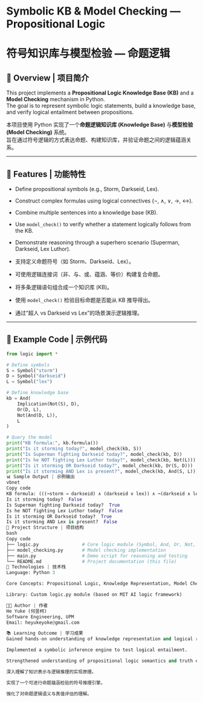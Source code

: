 # Symbolic KB & Model Checking — Propositional Logic  
# 符号知识库与模型检验 — 命题逻辑

## 📘 Overview | 项目简介
This project implements a **Propositional Logic Knowledge Base (KB)** and a **Model Checking** mechanism in Python.  
The goal is to represent symbolic logic statements, build a knowledge base, and verify logical entailment between propositions.  

本项目使用 Python 实现了一个**命题逻辑知识库 (Knowledge Base)** 与**模型检验 (Model Checking)** 系统。  
旨在通过符号逻辑的方式表达命题、构建知识库，并验证命题之间的逻辑蕴涵关系。

---

## 🧩 Features | 功能特性
- Define propositional symbols (e.g., Storm, Darkseid, Lex).  
- Construct complex formulas using logical connectives (¬, ∧, ∨, →, ↔).  
- Combine multiple sentences into a knowledge base (KB).  
- Use `model_check()` to verify whether a statement logically follows from the KB.  
- Demonstrate reasoning through a superhero scenario (Superman, Darkseid, Lex Luthor).  

- 支持定义命题符号（如 Storm、Darkseid、Lex）。  
- 可使用逻辑连接词（非、与、或、蕴涵、等价）构建复合命题。  
- 将多条逻辑语句组合成一个知识库 (KB)。  
- 使用 `model_check()` 检验目标命题是否能从 KB 推导得出。  
- 通过“超人 vs Darkseid vs Lex”的场景演示逻辑推理。

---

## 🧠 Example Code | 示例代码

```python
from logic import *

# Define symbols
S = Symbol("storm")
D = Symbol("darkseid")
L = Symbol("lex")

# Define knowledge base
kb = And(
    Implication(Not(S), D),
    Or(D, L),
    Not(And(D, L)),
    L
)

# Query the model
print("KB formula:", kb.formula())
print("Is it storming today?", model_check(kb, S))
print("Is Superman fighting Darkseid today?", model_check(kb, D))
print("Is he NOT fighting Lex Luthor today?", model_check(kb, Not(L)))
print("Is it storming OR Darkseid today?", model_check(kb, Or(S, D)))
print("Is it storming AND Lex is present?", model_check(kb, And(S, L)))
📊 Sample Output | 示例输出
vbnet
Copy code
KB formula: (((¬storm → darkseid) ∧ (darkseid ∨ lex)) ∧ ¬(darkseid ∧ lex) ∧ lex)
Is it storming today?  False
Is Superman fighting Darkseid today?  True
Is he NOT fighting Lex Luthor today?  False
Is it storming OR Darkseid today?  True
Is it storming AND Lex is present?  False
🧱 Project Structure | 项目结构
bash
Copy code
├── logic.py                # Core logic module (Symbol, And, Or, Not, etc.)
├── model_checking.py       # Model checking implementation
├── main.py                 # Demo script for reasoning and testing
└── README.md               # Project documentation (this file)
🧰 Technologies | 技术栈
Language: Python 3

Core Concepts: Propositional Logic, Knowledge Representation, Model Checking

Library: Custom logic.py module (based on MIT AI logic framework)

🧑‍💻 Author | 作者
He Yuke (何昱柯)
Software Engineering, UPM
Email: heyukeyoke@gmail.com

📚 Learning Outcome | 学习成果
Gained hands-on understanding of knowledge representation and logical reasoning.

Implemented a symbolic inference engine to test logical entailment.

Strengthened understanding of propositional logic semantics and truth evaluation.

深入理解了知识表示与逻辑推理的实现原理。

实现了一个可进行命题蕴涵检验的符号推理引擎。

强化了对命题逻辑语义与真值评估的理解。


